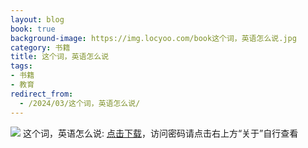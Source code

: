 ```yaml
---
layout: blog
book: true
background-image: https://img.locyoo.com/book这个词，英语怎么说.jpg
category: 书籍
title: 这个词，英语怎么说
tags:
- 书籍
- 教育
redirect_from:
  - /2024/03/这个词，英语怎么说/
---
```

![](https://img.locyoo.com/book这个词，英语怎么说.jpg)
这个词，英语怎么说: <a name = "ref1" href="https://url18.ctfile.com/f/50983618-1380725278-8d52ff?p=3619">点击下载</a>，访问密码请点击右上方“关于”自行查看